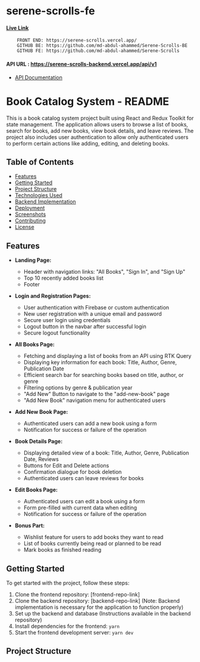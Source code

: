 # serene-scrolls-fe

#### [Live Link](https://serene-scrolls.vercel.app/)

    	FRONT END: https://serene-scrolls.vercel.app/
    	GITHUB BE: https://github.com/md-abdul-ahammed/Serene-Scrolls-BE
    	GITHUB FE: https://github.com/md-abdul-ahammed/Serene-Scrolls

#### API URL : https://serene-scrolls-backend.vercel.app/api/v1

- [API Documentation](https://documenter.getpostman.com/view/19079762/2s9YsFDDpW)

# Book Catalog System - README

This is a book catalog system project built using React and Redux Toolkit for state management. The application allows users to browse a list of books, search for books, add new books, view book details, and leave reviews. The project also includes user authentication to allow only authenticated users to perform certain actions like adding, editing, and deleting books.

## Table of Contents

- [Features](#features)
- [Getting Started](#getting-started)
- [Project Structure](#project-structure)
- [Technologies Used](#technologies-used)
- [Backend Implementation](#backend-implementation)
- [Deployment](#deployment)
- [Screenshots](#screenshots)
- [Contributing](#contributing)
- [License](#license)

## Features

- **Landing Page:**

  - Header with navigation links: "All Books", "Sign In", and "Sign Up"
  - Top 10 recently added books list
  - Footer

- **Login and Registration Pages:**

  - User authentication with Firebase or custom authentication
  - New user registration with a unique email and password
  - Secure user login using credentials
  - Logout button in the navbar after successful login
  - Secure logout functionality

- **All Books Page:**

  - Fetching and displaying a list of books from an API using RTK Query
  - Displaying key information for each book: Title, Author, Genre, Publication Date
  - Efficient search bar for searching books based on title, author, or genre
  - Filtering options by genre & publication year
  - "Add New" Button to navigate to the "add-new-book" page
  - "Add New Book" navigation menu for authenticated users

- **Add New Book Page:**

  - Authenticated users can add a new book using a form
  - Notification for success or failure of the operation

- **Book Details Page:**

  - Displaying detailed view of a book: Title, Author, Genre, Publication Date, Reviews
  - Buttons for Edit and Delete actions
  - Confirmation dialogue for book deletion
  - Authenticated users can leave reviews for books

- **Edit Books Page:**

  - Authenticated users can edit a book using a form
  - Form pre-filled with current data when editing
  - Notification for success or failure of the operation

- **Bonus Part:**
  - Wishlist feature for users to add books they want to read
  - List of books currently being read or planned to be read
  - Mark books as finished reading

## Getting Started

To get started with the project, follow these steps:

1. Clone the frontend repository: [frontend-repo-link]
2. Clone the backend repository: [backend-repo-link] (Note: Backend implementation is necessary for the application to function properly)
3. Set up the backend and database (Instructions available in the backend repository)
4. Install dependencies for the frontend: `yarn`
5. Start the frontend development server: `yarn dev`

## Project Structure
